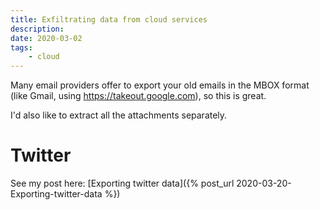 ```yaml
---
title: Exfiltrating data from cloud services
description:
date: 2020-03-02
tags:
    - cloud
---
```


Many email providers offer to export your old emails in the MBOX format (like Gmail, using https://takeout.google.com), so this is great.

I'd also like to extract all the attachments separately.

# Twitter

See my post here: [Exporting twitter data]({% post_url 2020-03-20-Exporting-twitter-data %})